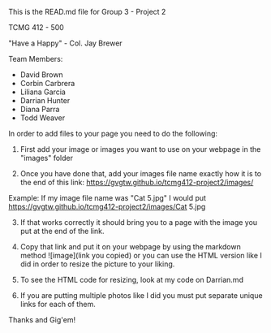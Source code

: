 This is the READ.md file for Group 3 - Project 2

TCMG 412 - 500

"Have a Happy"
          - Col. Jay Brewer


Team Members:
 * David Brown
 * Corbin Carbrera
 * Liliana Garcia
 * Darrian Hunter
 * Diana Parra
 * Todd Weaver
 
 In order to add files to your page you need to do the following:
 1. First add your image or images you want to use on your webpage in the "images" folder
 
 2. Once you have done that, add your images file name exactly how it is to the end of this link: https://gvgtw.github.io/tcmg412-project2/images/
 
 Example: If my image file name was "Cat 5.jpg" I would put https://gvgtw.github.io/tcmg412-project2/images/Cat 5.jpg
 
 3. If that works correctly it should bring you to a page with the image you put at the end of the link.
 
 4. Copy that link and put it on your webpage by using the markdown method ![image](link you copied)
    or you can use the HTML version like I did in order to resize the picture to your liking.
    
 5. To see the HTML code for resizing, look at my code on Darrian.md
 
 6. If you are putting multiple photos like I did you must put separate unique links for each of them.
 
 Thanks and Gig'em!
